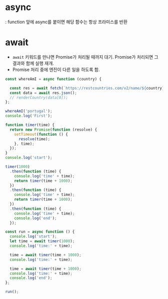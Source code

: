 # **async**
: function 앞에 async를 붙이면 해당 함수는 항상 프라미스를 반환

# **await**
- `await` 키워드를 만나면 Promise가 처리될 때까지 대기. Promise가 처리되면 그 결과와 함께 실행 재개.
- Promise 처리 중에 엔진이 다른 일을 하도록 함.

```javascript
const whereAmI = async function (country) {

  const res = await fetch(`https://restcountries.com/v2/name/${country}`);
  const data = await res.json();
  // renderCountry(data[0]);
};

whereAmI('portugal');
console.log('First');
```
```javascript
function timer(time) {
  return new Promise(function (resolve) {
    setTimeout(function () {
      resolve(time);
    }, time);
  });
}
console.log('start');

timer(1000)
  .then(function (time) {
    console.log('time' + time);
    return timer(time + 1000);
  })
  .then(function (time) {
    console.log('time' + time);
    return timer(time + 1000);
  })
  .then(function (time) {
    console.log('time' + time);
    console.log('end');
  });
```
```javascript
const run = async function () {
  console.log('start');
  let time = await timer(1000);
  console.log('time:' + time);

  time = await timer(time + 1000);
  console.log('time:' + time);

  time = await timer(time + 1000);
  console.log('time:' + time);
  console.log('end');
};

run();
```
